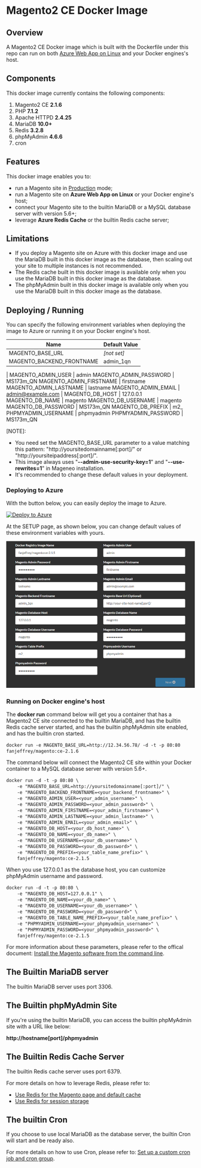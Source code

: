 # Magento2 CE Docker Image
## Overview
A Magento2 CE Docker image which is built with the Dockerfile under this repo can run on both [Azure Web App on Linux](https://docs.microsoft.com/en-us/azure/app-service-web/app-service-linux-intro) and your Docker engines's host.

## Components
This docker image currently contains the following components:

1. Magento2 CE  **2.1.6**
2. PHP          **7.1.2**
3. Apache HTTPD **2.4.25**
4. MariaDB      **10.0+**
5. Redis        **3.2.8**
6. phpMyAdmin   **4.6.6**
7. cron

## Features
This docker image enables you to:

- run a Magento site in [Production](http://devdocs.magento.com/guides/v2.1/config-guide/cli/config-cli-subcommands-mode.html#change-to-production-mode) mode;
- run a Magento site on **Azure Web App on Linux** or your Docker engine's host;
- connect your Magento site to the builtin MariaDB or a MySQL database server with version 5.6+;
- leverage **Azure Redis Cache** or the builtin Redis cache server;

## Limitations
- If you deploy a Magento site on Azure with this docker image and use the MariaDB built in this docker image as the database, then scaling out your site to multiple instances is not recommended.
- The Redis cache built in this docker image is available only when you use the MariaDB built in this docker image as the database.
- The phpMyAdmin built in this docker image is available only when you use the MariaDB built in this docker image as the database.

## Deploying / Running
You can specify the following environment variables when deploying the image to Azure or running it on your Docker engine's host.

Name | Default Value
---- | -------------
MAGENTO_BASE_URL | *[not set]*
MAGENTO_BACKEND_FRONTNAME | admin_1qn
|
MAGENTO_ADMIN_USER | admin
MAGENTO_ADMIN_PASSWORD | MS173m_QN
MAGENTO_ADMIN_FIRSTNAME | firstname
MAGENTO_ADMIN_LASTNAME | lastname
MAGENTO_ADMIN_EMAIL | admin@example.com
|
MAGENTO_DB_HOST | 127.0.0.1
MAGENTO_DB_NAME | magento
MAGENTO_DB_USERNAME | magento
MAGENTO_DB_PASSWORD | MS173m_QN
MAGENTO_DB_PREFIX | m2_
PHPMYADMIN_USERNAME | phpmyadmin
PHPMYADMIN_PASSWORD | MS173m_QN

[NOTE]: 
- You need set the MAGENTO_BASE_URL parameter to a value matching this pattern: "http://yoursitedomainname[:port]/" or "http://yoursiteipaddress[:port]/".
- This image always uses "**--admin-use-security-key=1**" and "**--use-rewrites=1**" in Mageneo installation.
- It's recommended to change these default values in your deployment.

### Deploying to Azure
With the button below, you can easily deploy the image to Azure.

[![Deploy to Azure](http://azuredeploy.net/deploybutton.png)](https://azuredeploy.net/)

At the SETUP page, as shown below, you can change default values of these environment variables with yours.

![Magento Deploy to Azure SETUP page](https://raw.githubusercontent.com/fanjeffrey/Images/master/Microsoft/docker-library/magento_deploy_setup.PNG)

### Running on Docker engine's host
The **docker run** command below will get you a container that has a Magento2 CE site connected to the builtin MariaDB, and has the builtin Redis cache server started, and has the builtin phpMyAdmin site enabled, and has the builtin cron started.
```
docker run -e MAGENTO_BASE_URL=http://12.34.56.78/ -d -t -p 80:80 fanjeffrey/magento:ce-2.1.6
```

The command below will connect the Magento2 CE site within your Docker container to a MySQL database server with version 5.6+.
```
docker run -d -t -p 80:80 \
    -e "MAGENTO_BASE_URL=http://yoursitedomainname[:port]/" \
    -e "MAGENTO_BACKEND_FRONTNAME=<your_backend_frontname>" \
    -e "MAGENTO_ADMIN_USER=<your_admin_username>" \
    -e "MAGENTO_ADMIN_PASSWORD=<your_admin_password>" \
    -e "MAGENTO_ADMIN_FIRSTNAME=<your_admin_firstname>" \
    -e "MAGENTO_ADMIN_LASTNAME=<your_admin_lastname>" \
    -e "MAGENTO_ADMIN_EMAIL=<your_admin_email>" \
    -e "MAGENTO_DB_HOST=<your_db_host_name>" \
    -e "MAGENTO_DB_NAME=<your_db_name>" \
    -e "MAGENTO_DB_USERNAME=<your_db_username>" \
    -e "MAGENTO_DB_PASSWORD=<your_db_password>" \
    -e "MAGENTO_DB_PREFIX=<your_table_name_prefix>" \
    fanjeffrey/magento:ce-2.1.5
```

When you use 127.0.0.1 as the database host, you can customize phpMyAdmin username and password.
```
docker run -d -t -p 80:80 \
    -e "MAGENTO_DB_HOST=127.0.0.1" \
    -e "MAGENTO_DB_NAME=<your_db_name>" \
    -e "MAGENTO_DB_USERNAME=<your_db_username>" \
    -e "MAGENTO_DB_PASSWORD=<your_db_password>" \
    -e "MAGENTO_DB_TABLE_NAME_PREFIX=<your_table_name_prefix>" \
    -e "PHPMYADMIN_USERNAME=<your_phpmyadmin_username>" \
    -e "PHPMYADMIN_PASSWORD=<your_phpmyadmin_password>" \
    fanjeffrey/magento:ce-2.1.5
```

For more information about these parameters, please refer to the offical document: [
Install the Magento software from the command line](http://devdocs.magento.com/guides/v2.1/install-gde/install/cli/install-cli-install.html#instgde-install-cli-magento).

## The Builtin MariaDB server
The builtin MariaDB server uses port 3306.

## The Builtin phpMyAdmin Site
If you're using the builtin MariaDB, you can access the builtin phpMyAdmin site with a URL like below:

**http://hostname[port]/phpmyadmin**

## The Builtin Redis Cache Server
The builtin Redis cache server uses port 6379.

For more details on how to leverage Redis, please refer to:
- [Use Redis for the Magento page and default cache](http://devdocs.magento.com/guides/v2.1/config-guide/redis/redis-pg-cache.html)
- [Use Redis for session storage](http://devdocs.magento.com/guides/v2.1/config-guide/redis/redis-session.html)


## The builtin Cron
If you choose to use local MariaDB as the database server, the builtin Cron will start and be ready also.

For more details on how to use Cron, please refer to: [Set up a custom cron job and cron group](http://devdocs.magento.com/guides/v2.1/config-guide/cron/custom-cron.html).